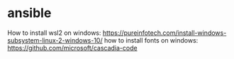 # ansible

How to install wsl2 on windows:
https://pureinfotech.com/install-windows-subsystem-linux-2-windows-10/
how to install fonts on windows:
https://github.com/microsoft/cascadia-code

